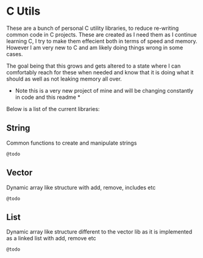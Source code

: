 # C Utils

These are a bunch of personal C utility libraries, to reduce re-writing common code in C projects. These are created as I need them as I continue learning C, I try to make them effecient both in terms of speed and memory. However I am very new to C and am likely doing things wrong in some cases.

The goal being that this grows and gets altered to a state where I can comfortably reach for these when needed and know that it is doing what it should as well as not leaking memory all over.

* Note this is a very new project of mine and will be changing constantly in code and this readme *

Below is a list of the current libraries:

## String

Common functions to create and manipulate strings 

```
@todo
```

## Vector

Dynamic array like structure with add, remove, includes etc

```
@todo
```

## List

Dynamic array like structure different to the vector lib as it is implemented as a linked list with add, remove etc

```
@todo
```
